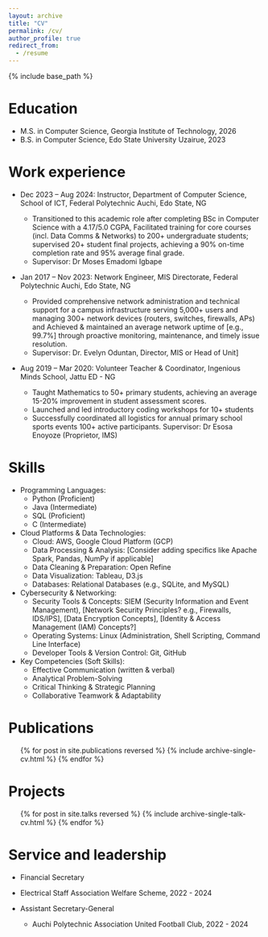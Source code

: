 ```yaml
---
layout: archive
title: "CV"
permalink: /cv/
author_profile: true
redirect_from:
  - /resume
---
```


{% include base_path %}

Education
======
* M.S. in Computer Science, Georgia Institute of Technology, 2026 
* B.S. in Computer Science, Edo State University Uzairue, 2023

Work experience
======
* Dec 2023 – Aug 2024: Instructor, Department of Computer Science, School of ICT, Federal Polytechnic Auchi, Edo State, NG
  * Transitioned to this academic role after completing BSc in Computer Science with a 4.17/5.0 CGPA, Facilitated training for core courses (incl. Data Comms & Networks) to 200+ undergraduate students; supervised 20+ student final projects, achieving a 90% on-time completion rate and 95% average final grade.
  * Supervisor: Dr Moses Emadomi Igbape
 
* Jan 2017 – Nov 2023: Network Engineer, MIS Directorate, Federal Polytechnic Auchi, Edo State, NG
  *  Provided comprehensive network administration and technical support for a campus infrastructure serving 5,000+ users and managing 300+ network devices (routers, switches, firewalls, APs) and Achieved & maintained an average network uptime of [e.g., 99.7%] through proactive monitoring, maintenance, and timely issue resolution.
  *  Supervisor: Dr. Evelyn Oduntan, Director, MIS or Head of Unit]
    
*  Aug 2019 – Mar 2020: Volunteer Teacher & Coordinator, Ingenious Minds School, Jattu ED - NG
   *  Taught Mathematics to 50+ primary students, achieving an average 15-20% improvement in student assessment scores.
   *  Launched and led introductory coding workshops for 10+ students
   *  Successfully coordinated all logistics for annual primary school sports events 100+ active participants.
Supervisor: Dr Esosa Enoyoze (Proprietor, IMS)
  
Skills
======
* Programming Languages:
  *  Python (Proficient)
  *  Java (Intermediate)
  *  SQL (Proficient)
  *  C (Intermediate)
* Cloud Platforms & Data Technologies:
  * Cloud: AWS, Google Cloud Platform (GCP)
  * Data Processing & Analysis: [Consider adding specifics like Apache Spark, Pandas, NumPy if applicable]
  * Data Cleaning & Preparation: Open Refine
  * Data Visualization: Tableau, D3.js
  * Databases: Relational Databases (e.g., SQLite, and MySQL)
* Cybersecurity & Networking:
  *  Security Tools & Concepts: SIEM (Security Information and Event Management), [Network Security Principles? e.g., Firewalls, IDS/IPS], [Data Encryption Concepts], [Identity & Access Management (IAM) Concepts?]
  *  Operating Systems: Linux (Administration, Shell Scripting, Command Line Interface)
  *  Developer Tools & Version Control: Git, GitHub
*  Key Competencies (Soft Skills):
   *  Effective Communication (written & verbal)
   *  Analytical Problem-Solving
   *  Critical Thinking & Strategic Planning
   *  Collaborative Teamwork & Adaptability

Publications
======
  <ul>{% for post in site.publications reversed %}
    {% include archive-single-cv.html %}
  {% endfor %}</ul>
  
Projects
======
  <ul>{% for post in site.talks reversed %}
    {% include archive-single-talk-cv.html  %}
  {% endfor %}</ul>
  
  
Service and leadership
======

*  Financial Secretary 
  *  Electrical Staff Association Welfare Scheme, 2022 - 2024

* Assistant Secretary-General
  *  Auchi Polytechnic Association United Football Club, 2022 - 2024
